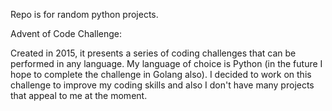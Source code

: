 Repo is for random python projects.

Advent of Code Challenge:

Created in 2015, it presents a series of coding challenges that can be performed in any language. My language of choice is Python (in the future I hope to complete the challenge in Golang also).
I decided to work on this challenge to improve my coding skills and also I don't have many projects that appeal to me at the moment.